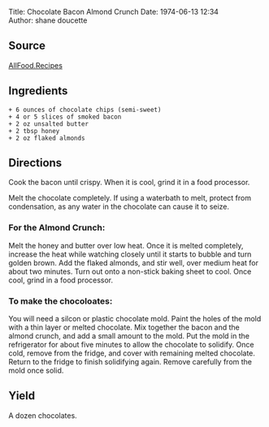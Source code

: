 Title: Chocolate Bacon Almond Crunch
Date: 1974-06-13 12:34  
Author: shane doucette  


## Source
[AllFood.Recipes](https://allfood.recipes/chocolate-bacon-almond-crunch/)


## Ingredients
~~~~
+ 6 ounces of chocolate chips (semi-sweet)
+ 4 or 5 slices of smoked bacon
+ 2 oz unsalted butter
+ 2 tbsp honey
+ 2 oz flaked almonds
~~~~


## Directions
Cook the bacon until crispy. When it is cool, grind it in a food processor. 

Melt the chocolate completely. If using a waterbath to melt, protect from condensation, as any water in the chocolate can cause it to seize. 

### For the Almond Crunch:
Melt the honey and butter over low heat. Once it is melted completely, increase the heat while watching closely until it starts to bubble and turn golden brown. Add the flaked almonds, and stir well, over medium heat for about two minutes. Turn out onto a non-stick baking sheet to cool. Once cool, grind in a food processor.

### To make the chocoloates:
You will need a silcon or plastic chocolate mold. Paint the holes of the mold with a thin layer or melted chocolate. Mix together the bacon and the almond crunch, and add a small amount to the mold. Put the mold in the refrigerator for about five minutes to allow the chocolate to solidify. Once cold, remove from the fridge, and cover with remaining melted chocolate. Return to the fridge to finish solidifying again. Remove carefully from the mold once solid.


## Yield
A dozen chocolates.
